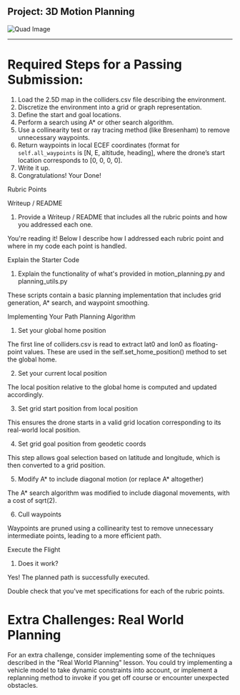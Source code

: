 ## Project: 3D Motion Planning
![Quad Image](./misc/enroute.png)

---


# Required Steps for a Passing Submission:
1. Load the 2.5D map in the colliders.csv file describing the environment.
2. Discretize the environment into a grid or graph representation.
3. Define the start and goal locations.
4. Perform a search using A* or other search algorithm.
5. Use a collinearity test or ray tracing method (like Bresenham) to remove unnecessary waypoints.
6. Return waypoints in local ECEF coordinates (format for `self.all_waypoints` is [N, E, altitude, heading], where the drone’s start location corresponds to [0, 0, 0, 0].
7. Write it up.
8. Congratulations!  Your Done!

Rubric Points

Writeup / README

1. Provide a Writeup / README that includes all the rubric points and how you addressed each one.

You're reading it! Below I describe how I addressed each rubric point and where in my code each point is handled.

Explain the Starter Code

1. Explain the functionality of what's provided in motion_planning.py and planning_utils.py

These scripts contain a basic planning implementation that includes grid generation, A* search, and waypoint smoothing.



Implementing Your Path Planning Algorithm

1. Set your global home position

The first line of colliders.csv is read to extract lat0 and lon0 as floating-point values. These are used in the self.set_home_position() method to set the global home.



2. Set your current local position

The local position relative to the global home is computed and updated accordingly.



3. Set grid start position from local position

This ensures the drone starts in a valid grid location corresponding to its real-world local position.

4. Set grid goal position from geodetic coords

This step allows goal selection based on latitude and longitude, which is then converted to a grid position.

5. Modify A* to include diagonal motion (or replace A* altogether)

The A* search algorithm was modified to include diagonal movements, with a cost of sqrt(2).

6. Cull waypoints

Waypoints are pruned using a collinearity test to remove unnecessary intermediate points, leading to a more efficient path.

Execute the Flight

1. Does it work?

Yes! The planned path is successfully executed.

Double check that you've met specifications for each of the rubric points.


# Extra Challenges: Real World Planning

For an extra challenge, consider implementing some of the techniques described in the "Real World Planning" lesson. You could try implementing a vehicle model to take dynamic constraints into account, or implement a replanning method to invoke if you get off course or encounter unexpected obstacles.


